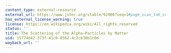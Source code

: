 ```yaml
---
content_type: external-resource
external_url: https://www.jstor.org/stable/92906?seq=1#page_scan_tab_contents
has_external_license_warning: true
license: https://en.wikipedia.org/wiki/All_rights_reserved
status: ''
title: The Scattering of the Alpha-Particles by Matter
uid: 15774d42-373f-41cb-8562-4c2c638b1c0d
wayback_url: ''
---
```

